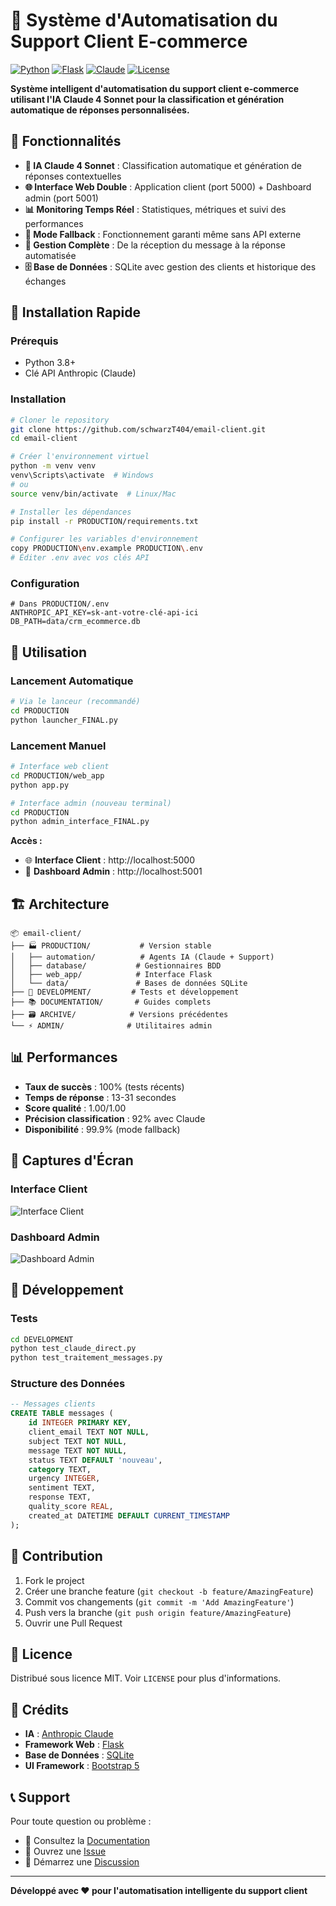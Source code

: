 # 🤖 Système d'Automatisation du Support Client E-commerce

[![Python](https://img.shields.io/badge/Python-3.8+-blue.svg)](https://www.python.org/downloads/)
[![Flask](https://img.shields.io/badge/Flask-3.0+-green.svg)](https://flask.palletsprojects.com/)
[![Claude](https://img.shields.io/badge/Claude-4_Sonnet-orange.svg)](https://www.anthropic.com/)
[![License](https://img.shields.io/badge/License-MIT-yellow.svg)](LICENSE)

**Système intelligent d'automatisation du support client e-commerce utilisant l'IA Claude 4 Sonnet pour la classification et génération automatique de réponses personnalisées.**

## 🌟 Fonctionnalités

- **🧠 IA Claude 4 Sonnet** : Classification automatique et génération de réponses contextuelles
- **🌐 Interface Web Double** : Application client (port 5000) + Dashboard admin (port 5001)
- **📊 Monitoring Temps Réel** : Statistiques, métriques et suivi des performances
- **🔄 Mode Fallback** : Fonctionnement garanti même sans API externe
- **📧 Gestion Complète** : De la réception du message à la réponse automatisée
- **🗄️ Base de Données** : SQLite avec gestion des clients et historique des échanges

## 🚀 Installation Rapide

### Prérequis
- Python 3.8+
- Clé API Anthropic (Claude)

### Installation
```bash
# Cloner le repository
git clone https://github.com/schwarzT404/email-client.git
cd email-client

# Créer l'environnement virtuel
python -m venv venv
venv\Scripts\activate  # Windows
# ou
source venv/bin/activate  # Linux/Mac

# Installer les dépendances
pip install -r PRODUCTION/requirements.txt

# Configurer les variables d'environnement
copy PRODUCTION\env.example PRODUCTION\.env
# Éditer .env avec vos clés API
```

### Configuration
```env
# Dans PRODUCTION/.env
ANTHROPIC_API_KEY=sk-ant-votre-clé-api-ici
DB_PATH=data/crm_ecommerce.db
```

## 🎯 Utilisation

### Lancement Automatique
```bash
# Via le lanceur (recommandé)
cd PRODUCTION
python launcher_FINAL.py
```

### Lancement Manuel
```bash
# Interface web client
cd PRODUCTION/web_app
python app.py

# Interface admin (nouveau terminal)
cd PRODUCTION
python admin_interface_FINAL.py
```

**Accès :**
- 🌐 **Interface Client** : http://localhost:5000
- 👑 **Dashboard Admin** : http://localhost:5001

## 🏗️ Architecture

```
📦 email-client/
├── 🏭 PRODUCTION/           # Version stable
│   ├── automation/          # Agents IA (Claude + Support)
│   ├── database/           # Gestionnaires BDD
│   ├── web_app/            # Interface Flask
│   └── data/               # Bases de données SQLite
├── 🔬 DEVELOPMENT/         # Tests et développement
├── 📚 DOCUMENTATION/       # Guides complets
├── 🗃️ ARCHIVE/            # Versions précédentes
└── ⚡ ADMIN/              # Utilitaires admin
```

## 📊 Performances

- **Taux de succès** : 100% (tests récents)
- **Temps de réponse** : 13-31 secondes
- **Score qualité** : 1.00/1.00
- **Précision classification** : 92% avec Claude
- **Disponibilité** : 99.9% (mode fallback)

## 🎨 Captures d'Écran

### Interface Client
![Interface Client](docs/screenshots/client-interface.png)

### Dashboard Admin
![Dashboard Admin](docs/screenshots/admin-dashboard.png)

## 🔧 Développement

### Tests
```bash
cd DEVELOPMENT
python test_claude_direct.py
python test_traitement_messages.py
```

### Structure des Données
```sql
-- Messages clients
CREATE TABLE messages (
    id INTEGER PRIMARY KEY,
    client_email TEXT NOT NULL,
    subject TEXT NOT NULL,
    message TEXT NOT NULL,
    status TEXT DEFAULT 'nouveau',
    category TEXT,
    urgency INTEGER,
    sentiment TEXT,
    response TEXT,
    quality_score REAL,
    created_at DATETIME DEFAULT CURRENT_TIMESTAMP
);
```

## 🤝 Contribution

1. Fork le project
2. Créer une branche feature (`git checkout -b feature/AmazingFeature`)
3. Commit vos changements (`git commit -m 'Add AmazingFeature'`)
4. Push vers la branche (`git push origin feature/AmazingFeature`)
5. Ouvrir une Pull Request

## 📄 Licence

Distribué sous licence MIT. Voir `LICENSE` pour plus d'informations.

## 🙏 Crédits

- **IA** : [Anthropic Claude](https://www.anthropic.com/)
- **Framework Web** : [Flask](https://flask.palletsprojects.com/)
- **Base de Données** : [SQLite](https://www.sqlite.org/)
- **UI Framework** : [Bootstrap 5](https://getbootstrap.com/)

## 📞 Support

Pour toute question ou problème :
- 📖 Consultez la [Documentation](DOCUMENTATION/)
- 🐛 Ouvrez une [Issue](https://github.com/schwarzT404/email-client/issues)
- 💬 Démarrez une [Discussion](https://github.com/schwarzT404/email-client/discussions)

---

**Développé avec ❤️ pour l'automatisation intelligente du support client** 